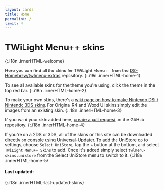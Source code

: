 ```yaml
---
layout: cards
title: Home
permalink: /
limit: 4
---
```


# TWiLight Menu++ skins
{:.i18n .innerHTML-welcome}

Here you can find all the skins for TWiLight Menu++ from the [DS-Homebrew/twlmenu-extras](https://github.com/DS-Homebrew/twlmenu-extras) repository.
{:.i18n .innerHTML-home-1}

To see all available skins for the theme you're using, click the theme in the top red bar.
{:.i18n .innerHTML-home-2}

To make your own skins, there's a [wiki page on how to make Nintendo DSi / Nintendo 3DS skins](https://wiki.ds-homebrew.com/twilightmenu/custom-dsi-3ds-skins). For Original R4 and Wood UI skins simply edit the images from an existing skin.
{:.i18n .innerHTML-home-3}

If you want your skin added here, [create a pull request](https://github.com/DS-Homebrew/twlmenu-extras/pulls) on the GitHub repository.
{:.i18n .innerHTML-home-4}

If you're on a 2DS or 3DS, all of the skins on this site can be downloaded directly on console using Universal-Updater. To add the UniStore go to settings, choose `Select UniStore`, tap the + button at the bottom, and select `TWiLight Menu++ Skins` to add. Once it's added simply select `twlmenu-skins.unistore` from the Select UniStore menu to switch to it.
{:.i18n .innerHTML-home-5}

#### Last updated:
{:.i18n .innerHTML-last-updated-skins}
